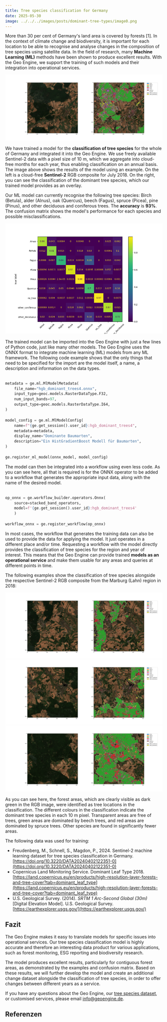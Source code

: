 ```yaml
---
title: Tree species classification for Germany
date: 2025-05-30
image: ../../../images/posts/dominant-tree-types/image0.png
---
```


More than 30 per cent of Germany's land area is covered by forests [1]. In the context of climate change and biodiversity, it is important for each location to be able to recognise and analyse changes in the composition of tree species using satellite data. In the field of research, many **Machine Learning (ML)** methods have been shown to produce excellent results. With the Geo Engine, we support the training of such models and their integration into operational services.

![Marburg](../../../images/posts/dominant-tree-types/image1.png)

We have trained a model for the **classification of tree species** for the whole of Germany and integrated it into the Geo Engine. We use freely available Sentinel-2 data with a pixel size of 10 m, which we aggregate into cloud-free months for each year, thus enabling classification on an annual basis.  The image above shows the results of the model using an example. On the left is a cloud-free **Sentinel-2** RGB composite for July 2018. On the right, you can see the classification of the dominant tree species, which our trained model provides as an overlay.

Our ML model can currently recognise the following tree species: Birch (Betula), alder (Alnus), oak (Quercus), beech (Fagus), spruce (Picea), pine (Pinus), and other deciduous and coniferous trees. The **accuracy** is **93%**. The confusion matrix shows the model's performance for each species and possible misclassifications.

![Confusion Matrix](../../../images/posts/dominant-tree-types/image2.png)

The trained model can be imported into the Geo Engine with just a few lines of Python code, just like many other models. The Geo Engine uses the ONNX format to integrate machine learning (ML) models from any ML framework. The following code example shows that the only things that need to be specified for the import are the model itself, a name, a description and information on the data types.

```python

metadata = ge.ml.MlModelMetadata(
    file_name="hgb_dominant_trees4.onnx",
    input_type=geoc.models.RasterDataType.F32,
    num_input_bands=97,
    output_type=geoc.models.RasterDataType.I64,
)

model_config = ge.ml.MlModelConfig(
    name=f"{ge.get_session().user_id}:hgb_dominant_trees4",
    metadata=metadata,
    display_name="Dominante Baumarten",
    description="Ein HistGradientBoost Modell für Baumarten",
)

ge.register_ml_model(onnx_model, model_config)

```

The model can then be integrated into a workflow using even less code.
As you can see here, all that is required is for the ONNX operator to be added to a workflow that generates the appropriate input data, along with the name of the desired model.

```python

op_onnx = ge.workflow_builder.operators.Onnx(
    source=stacked_band_operators,
    model=f'{ge.get_session().user_id}:hgb_dominant_trees4'
    )

workflow_onnx = ge.register_workflow(op_onnx)

```

In most cases, the workflow that generates the training data can also be used to provide the data for applying the model. It just operates in a different place and/or time.
Requesting a workflow with the model directly provides the classification of tree species for the region and year of interest. This means that the Geo Engine can provide trained **models as an operational service** and make them usable for any areas and queries at different points in time.

The following examples show the classification of tree species alongside the respective Sentinel-2 RGB composite from the Marburg (Lahn) region in 2018:

![Marburg](../../../images/posts/dominant-tree-types/image3.png)
![Marburg](../../../images/posts/dominant-tree-types/image4.png)
![Marburg](../../../images/posts/dominant-tree-types/image5.png)

As you can see here, the forest areas, which are clearly visible as dark green in the RGB image, were identified as tree locations in the classification. The different colours in the classification indicate the dominant tree species in each 10 m pixel. Transparent areas are free of trees, green areas are dominated by beech trees, and red areas are dominated by spruce trees. Other species are found in significantly fewer areas.

The following data was used for training:

- Freudenberg, M., Schnell, S., Magdon, P., 2024\. Sentinel-2 machine learning dataset for tree species classification in Germany. [https://doi.org/10.3220/DATA20240402122351-0](https://doi.org/10.3220/DATA20240402122351-0)
- Copernicus Land Monitoring Service. Dominant Leaf Type 2018\. [https://land.copernicus.eu/en/products/high-resolution-layer-forests-and-tree-cover?tab=dominant_leaf_type](https://land.copernicus.eu/en/products/high-resolution-layer-forests-and-tree-cover?tab=dominant_leaf_type)
- U.S. Geological Survey. (2014). _SRTM 1 Arc-Second Global (30m)_ \[Digital Elevation Model\]. U.S. Geological Survey. [https://earthexplorer.usgs.gov/](https://earthexplorer.usgs.gov/)

## Fazit

The Geo Engine makes it easy to translate models for specific issues into operational services. Our tree species classification model is highly accurate and therefore an interesting data product for various applications, such as forest monitoring, ESG reporting and biodiversity research.

The model produces excellent results, particularly for contiguous forest areas, as demonstrated by the examples and confusion matrix. Based on these results, we will further develop the model and create an additional change dataset alongside the classification of tree species, in order to offer changes between different years as a service.

If you have any questions about the Geo Engine, our [tree species dataset](../data/dominant-tree-types), or customised services, please email info@geoengine.de.

## Referenzen

[^1]: _Der Wald in Deutschland \- ausgewählte Ergebnisse der vierten Bundeswaldinventur (2024)_
